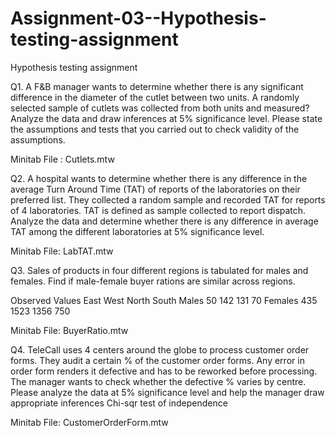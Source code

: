 # Assignment-03--Hypothesis-testing-assignment
Hypothesis testing assignment

Q1. A F&B manager wants to determine whether there is any significant difference in the diameter of the cutlet between two units. A randomly selected sample of cutlets was collected from both units and measured? Analyze the data and draw inferences at 5% significance level. Please state the assumptions and tests that you carried out to check validity of the assumptions.

Minitab File : Cutlets.mtw

Q2. A hospital wants to determine whether there is any difference in the average Turn Around Time (TAT) of reports of the laboratories on their preferred list. They collected a random sample and recorded TAT for reports of 4 laboratories. TAT is defined as sample collected to report dispatch.
Analyze the data and determine whether there is any difference in average TAT among the different laboratories at 5% significance level.
    
Minitab File: LabTAT.mtw

Q3. Sales of products in four different regions is tabulated for males and females. Find if male-female buyer rations are similar across regions.

Observed Values	East	West	North	South
Males	           50 	142	    131   70
Females         435	  1523	 1356	  750

Minitab File: BuyerRatio.mtw

Q4. TeleCall uses 4 centers around the globe to process customer order forms. They audit a certain %  of the customer order forms. Any error in order form renders it defective and has to be reworked before processing.  The manager wants to check whether the defective %  varies by centre. Please analyze the data at 5% significance level and help the manager draw appropriate inferences
Chi-sqr test of independence

Minitab File: CustomerOrderForm.mtw


  
 




